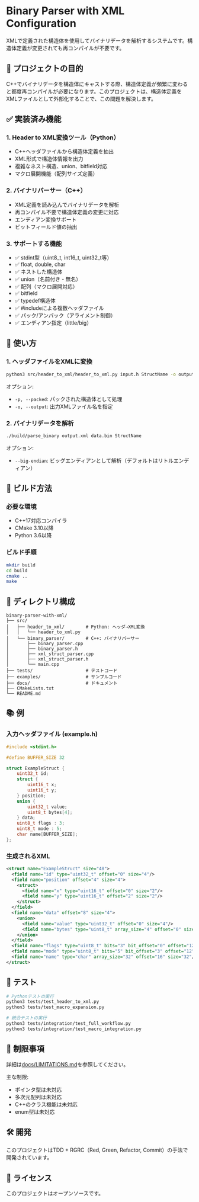 # Binary Parser with XML Configuration

XMLで定義された構造体を使用してバイナリデータを解析するシステムです。構造体定義が変更されても再コンパイルが不要です。

## 🎯 プロジェクトの目的

C++でバイナリデータを構造体にキャストする際、構造体定義が頻繁に変わると都度再コンパイルが必要になります。このプロジェクトは、構造体定義をXMLファイルとして外部化することで、この問題を解決します。

## ✅ 実装済み機能

### 1. Header to XML変換ツール（Python）
- C++ヘッダファイルから構造体定義を抽出
- XML形式で構造体情報を出力
- 複雑なネスト構造、union、bitfield対応
- マクロ展開機能（配列サイズ定義）

### 2. バイナリパーサー（C++）
- XML定義を読み込んでバイナリデータを解析
- 再コンパイル不要で構造体定義の変更に対応
- エンディアン変換サポート
- ビットフィールド値の抽出

### 3. サポートする機能
- ✅ stdint型（uint8_t, int16_t, uint32_t等）
- ✅ float, double, char
- ✅ ネストした構造体
- ✅ union（名前付き・無名）
- ✅ 配列（マクロ展開対応）
- ✅ bitfield
- ✅ typedef構造体
- ✅ #includeによる複数ヘッダファイル
- ✅ パック/アンパック（アライメント制御）
- ✅ エンディアン指定（little/big）

## 🚀 使い方

### 1. ヘッダファイルをXMLに変換

```bash
python3 src/header_to_xml/header_to_xml.py input.h StructName -o output.xml
```

オプション:
- `-p, --packed`: パックされた構造体として処理
- `-o, --output`: 出力XMLファイル名を指定

### 2. バイナリデータを解析

```bash
./build/parse_binary output.xml data.bin StructName
```

オプション:
- `--big-endian`: ビッグエンディアンとして解析（デフォルトはリトルエンディアン）

## 🔧 ビルド方法

### 必要な環境
- C++17対応コンパイラ
- CMake 3.10以降
- Python 3.6以降

### ビルド手順

```bash
mkdir build
cd build
cmake ..
make
```

## 📁 ディレクトリ構成

```
binary-parser-with-xml/
├── src/
│   ├── header_to_xml/        # Python: ヘッダ→XML変換
│   │   └── header_to_xml.py
│   └── binary_parser/        # C++: バイナリパーサー
│       ├── binary_parser.cpp
│       ├── binary_parser.h
│       ├── xml_struct_parser.cpp
│       ├── xml_struct_parser.h
│       └── main.cpp
├── tests/                    # テストコード
├── examples/                 # サンプルコード
├── docs/                     # ドキュメント
├── CMakeLists.txt
└── README.md
```

## 📚 例

### 入力ヘッダファイル (example.h)
```c
#include <stdint.h>

#define BUFFER_SIZE 32

struct ExampleStruct {
    uint32_t id;
    struct {
        uint16_t x;
        uint16_t y;
    } position;
    union {
        uint32_t value;
        uint8_t bytes[4];
    } data;
    uint8_t flags : 3;
    uint8_t mode : 5;
    char name[BUFFER_SIZE];
};
```

### 生成されるXML
```xml
<struct name="ExampleStruct" size="48">
  <field name="id" type="uint32_t" offset="0" size="4"/>
  <field name="position" offset="4" size="4">
    <struct>
      <field name="x" type="uint16_t" offset="0" size="2"/>
      <field name="y" type="uint16_t" offset="2" size="2"/>
    </struct>
  </field>
  <field name="data" offset="8" size="4">
    <union>
      <field name="value" type="uint32_t" offset="0" size="4"/>
      <field name="bytes" type="uint8_t" array_size="4" offset="0" size="4"/>
    </union>
  </field>
  <field name="flags" type="uint8_t" bits="3" bit_offset="0" offset="12" size="1"/>
  <field name="mode" type="uint8_t" bits="5" bit_offset="3" offset="12" size="1"/>
  <field name="name" type="char" array_size="32" offset="16" size="32"/>
</struct>
```

## 🧪 テスト

```bash
# Pythonテストの実行
python3 tests/test_header_to_xml.py
python3 tests/test_macro_expansion.py

# 統合テストの実行
python3 tests/integration/test_full_workflow.py
python3 tests/integration/test_macro_integration.py
```

## 📝 制限事項

詳細は[docs/LIMITATIONS.md](docs/LIMITATIONS.md)を参照してください。

主な制限:
- ポインタ型は未対応
- 多次元配列は未対応
- C++のクラス機能は未対応
- enum型は未対応

## 🛠️ 開発

このプロジェクトはTDD + RGRC（Red, Green, Refactor, Commit）の手法で開発されています。

## 📄 ライセンス

このプロジェクトはオープンソースです。